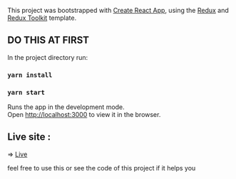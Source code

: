 This project was bootstrapped with [Create React App](https://github.com/facebook/create-react-app), using the [Redux](https://redux.js.org/) and [Redux Toolkit](https://redux-toolkit.js.org/) template.

## DO THIS AT FIRST 

In the project directory run:

### `yarn install`
### `yarn start`

Runs the app in the development mode.<br />
Open [http://localhost:3000](http://localhost:3000) to view it in the browser.

## Live site : 
=>  <a href="https://tesla-clone-29ce5.web.app/" target="_blank">Live</a>

feel free to use this or see the code of this project if it helps you






